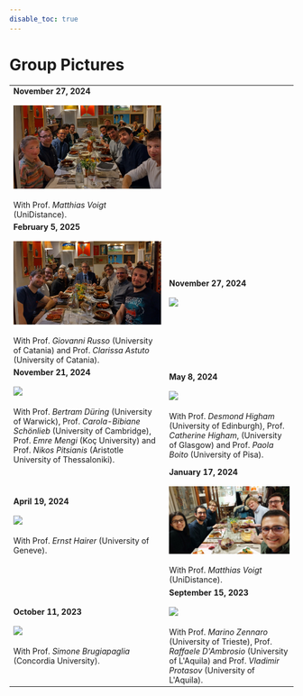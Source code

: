 ```yaml
---
disable_toc: true
---
```


# Group Pictures
|||
|-|-|
**November 27, 2024** <br><br> <img src="/img/Matthias2.jpg" width="550"> <br><br> With Prof. *Matthias Voigt* (UniDistance).||
**February 5, 2025** <br><br> <img src="/img/Russo.jpg" width="550"> <br><br> With Prof. *Giovanni Russo* (University of Catania) and Prof. *Clarissa Astuto* (University of Catania).| **November 27, 2024** <br><br> <img src="/img/pizza.jpg" width="550">|
**November 21, 2024** <br><br> <img src="/img/CarolaEmreNikos.jpg" width="550"> <br><br> With Prof. *Bertram Düring* (University of Warwick), Prof. *Carola-Bibiane Schönlieb* (University of Cambridge), Prof. *Emre Mengi* (Koç University) and Prof. *Nikos Pitsianis* (Aristotle University of Thessaloniki). | **May 8, 2024** <br><br> <img src="/img/DesCath.jpg" width="550"> <br><br> With Prof. *Desmond Higham* (University of Edinburgh), Prof. *Catherine Higham*, (University of Glasgow) and Prof. *Paola Boito* (University of Pisa).|
**April 19, 2024** <br><br> <img src="/img/Ernst.jpg" width="550"> <br><br> With Prof. *Ernst Hairer* (University of Geneve). | **January 17, 2024** <br><br> <img src="/img/Matthias.jpg" width="550"> <br><br> With Prof. *Matthias Voigt* (UniDistance).|
**October 11, 2023** <br><br> <img src="/img/Simone.jpg" width="550"> <br><br> With Prof. *Simone Brugiapaglia* (Concordia University). | **September 15, 2023** <br><br> <img src="/img/Marino.jpg" width="550"> <br><br> With Prof. *Marino Zennaro* (University of Trieste), Prof. *Raffaele D'Ambrosio* (University of L'Aquila) and Prof. *Vladimir Protasov* (University of L'Aquila).|